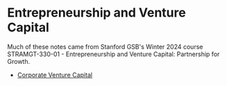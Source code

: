 # Entrepreneurship and Venture Capital

Much of these notes came from Stanford GSB's Winter 2024 course STRAMGT-330-01 - Entrepreneurship and Venture Capital: Partnership for Growth.

- [Corporate Venture Capital](entrepreneurship_and_venture_capital/corporate_venture_capital.md)
